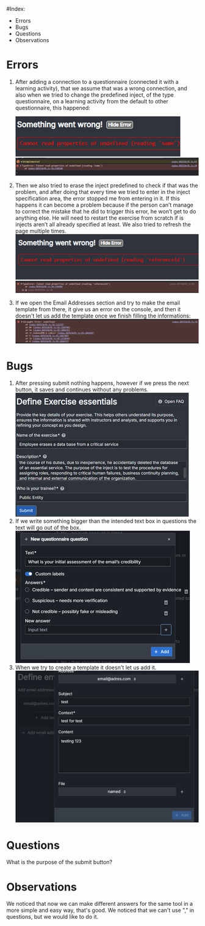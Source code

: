 #Index:
- Errors
- Bugs
- Questions
- Observations

# Errors
 1. After adding a connection to a questionnaire (connected it with a learning activity), that we assume that was a wrong connection, and also when we tried to change the predefined inject, of the type questionnaire, on a learning activity from the default to other questionnaire, this happened:
    
    ![Error name](images/errorname.png)  ![Error name 2](images/errorname2.png)
 2. Then we also tried to erase the inject predefined to check if that was the problem, and after doing that every time we tried to enter in the inject specification area, the error stopped me from entering in it.
If this happens it can become a problem because if the person can’t manage to correct the mistake that he did to trigger this error, he won’t get to do anything else. He will need to restart the exercise from scratch if is injects aren’t all already specified at least.
We also tried to refresh the page multiple times.
   ![Error ref](images/errorref.png)  ![Error ref 2](images/errorref2.png)
 3. If we open the Email Addresses section and try to make the email template from there, it give us an error on the console, and then it doesn't let us add the template once we finish filling the informations:
    ![Email error](images/addresstemplate.png)  
# Bugs
 1. After pressing submit nothing happens, however if we press the next button, it saves and continues without any problems.
    ![Submit Button](images/submit.png)
 2. If we write something bigger than the intended text box in questions the text will go out of the box.
    ![Out the box](images/outthebox.png)
 3. When we try to create a template it doesn't let us add it.
    ![Add template not working](images/addnotwork.png)
# Questions
 What is the purpose of the submit button?
# Observations
 We noticed that now we can make different answers for the same tool in  a more simple and easy way, that's good.
 We noticed that we can't use "," in questions, but we would like to do it.
